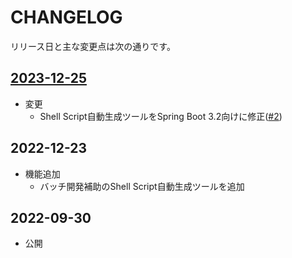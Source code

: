 # CHANGELOG

リリース日と主な変更点は次の通りです。

## [2023-12-25](https://github.com/Fintan-contents/spring-development-tools/milestone/1?closed=1)

- 変更
    - Shell Script自動生成ツールをSpring Boot 3.2向けに修正([#2](https://github.com/Fintan-contents/spring-development-tools/pull/2))

## 2022-12-23

- 機能追加
    - バッチ開発補助のShell Script自動生成ツールを追加

## 2022-09-30

- 公開
